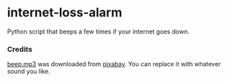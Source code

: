 # internet-loss-alarm

Python script that beeps a few times if your internet goes down.




### Credits
[beep.mp3](./beep.mp3) was downloaded from [pixabay](https://pixabay.com/sound-effects/search/beeps/). You can replace it with whatever sound you like.